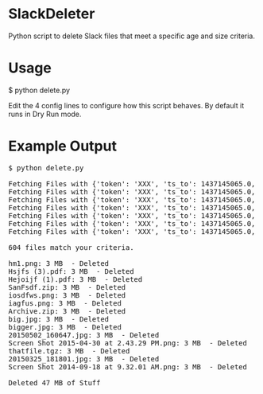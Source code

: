 # SlackDeleter
Python script to delete Slack files that meet a specific age and size criteria.

# Usage
$ python delete.py

Edit the 4 config lines to configure how this script behaves. By default it runs in Dry Run mode.

# Example Output
<pre>
$ python delete.py

Fetching Files with {'token': 'XXX', 'ts_to': 1437145065.0, 'page': 1}
Fetching Files with {'token': 'XXX', 'ts_to': 1437145065.0, 'page': 2}
Fetching Files with {'token': 'XXX', 'ts_to': 1437145065.0, 'page': 3}
Fetching Files with {'token': 'XXX', 'ts_to': 1437145065.0, 'page': 4}
Fetching Files with {'token': 'XXX', 'ts_to': 1437145065.0, 'page': 5}
Fetching Files with {'token': 'XXX', 'ts_to': 1437145065.0, 'page': 6}
Fetching Files with {'token': 'XXX', 'ts_to': 1437145065.0, 'page': 7}

604 files match your criteria.

hm1.png: 3 MB  - Deleted
Hsjfs (3).pdf: 3 MB  - Deleted
Hejoijf (1).pdf: 3 MB  - Deleted
SanFsdf.zip: 3 MB  - Deleted
iosdfws.png: 3 MB  - Deleted
iagfus.png: 3 MB  - Deleted
Archive.zip: 3 MB  - Deleted
big.jpg: 3 MB  - Deleted
bigger.jpg: 3 MB  - Deleted
20150502_160647.jpg: 3 MB  - Deleted
Screen Shot 2015-04-30 at 2.43.29 PM.png: 3 MB  - Deleted
thatfile.tgz: 3 MB  - Deleted
20150325_181801.jpg: 3 MB  - Deleted
Screen Shot 2014-09-18 at 9.32.01 AM.png: 3 MB  - Deleted

Deleted 47 MB of Stuff
</pre>
